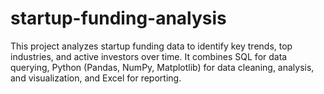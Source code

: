 # startup-funding-analysis
This project analyzes startup funding data to identify key trends, top industries, and active investors over time. It combines SQL for data querying, Python (Pandas, NumPy, Matplotlib) for data cleaning, analysis, and visualization, and Excel for reporting.

